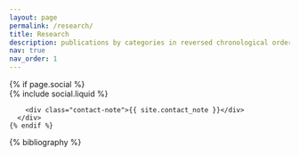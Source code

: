 ```yaml
---
layout: page
permalink: /research/
title: Research
description: publications by categories in reversed chronological order. generated by jekyll-scholar.
nav: true
nav_order: 1
---
```


<div class="post">
  <article>
    <!-- Social -->
    {% if page.social %}
      <div class="social">
        <div class="contact-icons">{% include social.liquid %}</div>

        <div class="contact-note">{{ site.contact_note }}</div>
      </div>
    {% endif %}
  </article>
</div>

<!-- _pages/publications.md -->
<div class="publications">

{% bibliography %}

</div>
